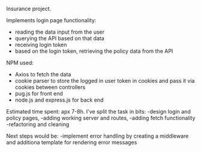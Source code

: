 Insurance project.

Implements login page functionality:
- reading the data input from the user
- querying the API based on that data
- receiving login token
- based on the login token, retrieving the policy data from the API


NPM used:
- Axios to fetch the data
- cookie parser to store the logged in user token in cookies and pass it via cookies between controllers
- pug.js for front end
- node.js and express.js for back end

Estimated time spent:
apx 7-8h.
I've split the task in bits: 
-design login and policy pages, 
-adding working server and routes, 
-adding fetch functionality
-refactoring and cleaning

Next steps would be:
-implement error handling by creating a middleware and additiona template for rendering error messages
